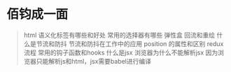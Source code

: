 # 佰钧成一面
> html 语义化标签有哪些和好处
> 常用的选择器有哪些
> 弹性盒
> 回流和重绘
> 什么是节流和防抖
> 节流和防抖在工作中的应用
> position 的属性和区别
> redux流程
> 常用的钩子函数和hooks
> 什么是jsx
> 浏览器为什么不能解析jsx 因为浏览器只能解析js和html，jsx需要babel进行编译
